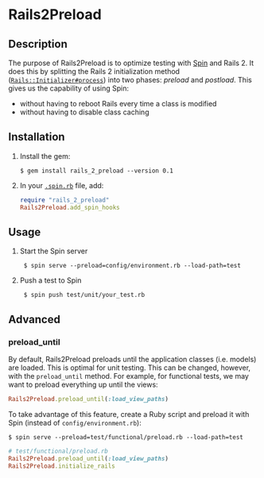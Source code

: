 # Rails2Preload

## Description

The purpose of Rails2Preload is to optimize testing with [Spin](https://github.com/jstorimer/spin/) and Rails 2. It does this by splitting the Rails 2 initialization method ([`Rails::Initializer#process`](https://github.com/rails/rails/blob/2-3-stable/railties/lib/initializer.rb#L126)) into two phases: *preload* and *postload*. This gives us the capability of using Spin:

* without having to reboot Rails every time a class is modified
* without having to disable class caching

## Installation

1. Install the gem:

    ```
    $ gem install rails_2_preload --version 0.1
    ```

2. In your [`.spin.rb`](https://github.com/jstorimer/spin/blob/7e3acfbff6645f5c9fdc7be3fb2da4c87233ebb0/lib/spin/hooks.rb#L15-L18) file, add:

    ```ruby
    require "rails_2_preload"
    Rails2Preload.add_spin_hooks
    ```

## Usage

1. Start the Spin server

        $ spin serve --preload=config/environment.rb --load-path=test

2. Push a test to Spin

        $ spin push test/unit/your_test.rb

## Advanced

### preload_until

By default, Rails2Preload preloads until the application classes (i.e. models) are loaded. This is optimal for unit testing. This can be changed, however, with the `preload_until` method. For example, for functional tests, we may want to preload everything up until the views:

```ruby
Rails2Preload.preload_until(:load_view_paths)
```

To take advantage of this feature, create a Ruby script and preload it with Spin (instead of `config/environment.rb`):

    $ spin serve --preload=test/functional/preload.rb --load-path=test

```ruby
# test/functional/preload.rb
Rails2Preload.preload_until(:load_view_paths)
Rails2Preload.initialize_rails
```

